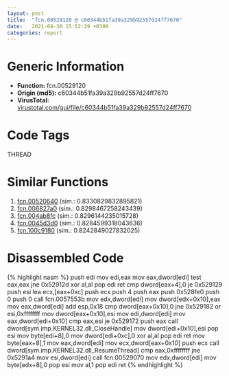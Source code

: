 ```yaml
---
layout: post
title:  "fcn.00529120 @ c60344b51fa39a329b92557d24ff7670"
date:   2021-08-30 15:52:19 +0300
categories: report
---
```


# Generic Information
- **Function:** fcn.00529120
- **Origin (md5):** c60344b51fa39a329b92557d24ff7670
- **VirusTotal:** [virustotal.com/gui/file/c60344b51fa39a329b92557d24ff7670][virustotal_ref]

# Code Tags
<span class="tag" id="THREAD">THREAD</span>


# Similar Functions

1. [fcn.00520640][similar_1_ref] (sim.: 0.8330829832895821)
2. [fcn.006827a0][similar_2_ref] (sim.: 0.8298467258243439)
3. [fcn.004ab8fc][similar_3_ref] (sim.: 0.8296144235015728)
4. [fcn.0045d3d0][similar_4_ref] (sim.: 0.8284599318043636)
5. [fcn.100c9180][similar_5_ref] (sim.: 0.8242849027832025)


# Disassembled Code

{% highlight nasm %}
push edi
mov edi,eax
mov eax,dword[edi]
test eax,eax
jne 0x52912d
xor al,al
pop edi
ret 
cmp dword[eax+4],0
je 0x529129
push esi
lea ecx,[eax+0xc]
push ecx
push 4
push eax
push 0x528fe0
push 0
push 0
call fcn.0057553b
mov edx,dword[edi]
mov dword[edx+0x10],eax
mov eax,dword[edi]
add esp,0x18
cmp dword[eax+0x10],0
jne 0x529182
or esi,0xffffffff
mov dword[eax+0x10],esi
mov edi,dword[edi]
mov eax,dword[edi+0x10]
cmp eax,esi
je 0x529172
push eax
call dword[sym.imp.KERNEL32.dll_CloseHandle]
mov dword[edi+0x10],esi
pop esi
mov byte[edi+8],0
mov dword[edi+0xc],0
xor al,al
pop edi
ret 
mov byte[eax+8],1
mov eax,dword[edi]
mov ecx,dword[eax+0x10]
push ecx
call dword[sym.imp.KERNEL32.dll_ResumeThread]
cmp eax,0xffffffff
jne 0x5291a4
mov esi,dword[edi]
call fcn.00529070
mov edx,dword[edi]
mov byte[edx+8],0
pop esi
mov al,1
pop edi
ret 
{% endhighlight %}


[similar_1_ref]: /report/fcn.00520640@da37d90419c1292c0f16cbfd1f66402d
[similar_2_ref]: /report/fcn.006827a0@c92f0480e2fbc88393d2c65c08a235e0
[similar_3_ref]: /report/fcn.004ab8fc@3e981d1767f44f5fe2446a49ffe52f4e
[similar_4_ref]: /report/fcn.0045d3d0@289859175c221b107317af7727d26c17
[similar_5_ref]: /report/fcn.100c9180@89dc67d2f980e8488f97b1bf8cb24258
[virustotal_ref]: https://www.virustotal.com/gui/file/c60344b51fa39a329b92557d24ff7670